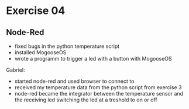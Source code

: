 # Exercise 04

## Node-Red

- fixed bugs in the python temperature script
- installed MogooseOS
- wrote a programm to trigger a led with a button with MogooseOS

Gabriel:
- started node-red and used browser to connect to
- received my temperature data from the python script from exercise 3
- node-red became the integrator between the temperature sensor and the receiving led
switching the led at a treshold to on or off


